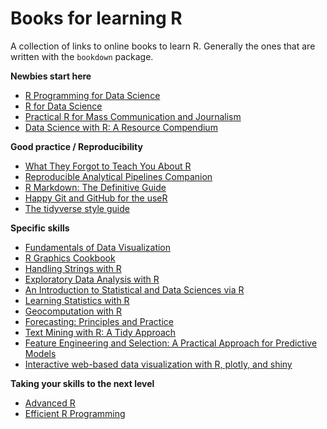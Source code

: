 # Books for learning R
A collection of links to online books to learn R. Generally the ones that are written with the `bookdown` package.

**Newbies start here**
* [R Programming for Data Science](https://bookdown.org/rdpeng/rprogdatascience/)
* [R for Data Science](http://r4ds.had.co.nz/)
* [Practical R for Mass Communication and Journalism](http://www.machlis.com/R4Journalists/)
* [Data Science with R: A Resource Compendium](https://bookdown.org/martin_monkman/DataScienceResources_book/)

**Good practice / Reproducibility**
* [What They Forgot to Teach You About R](https://whattheyforgot.org/)
* [Reproducible Analytical Pipelines Companion](https://ukgovdatascience.github.io/rap_companion/)
* [R Markdown: The Definitive Guide](https://bookdown.org/yihui/rmarkdown/)
* [Happy Git and GitHub for the useR](http://happygitwithr.com/)
* [The tidyverse style guide](http://style.tidyverse.org/)

**Specific skills**
* [Fundamentals of Data Visualization](https://serialmentor.com/dataviz/)
* [R Graphics Cookbook](https://r-graphics.org/)
* [Handling Strings with R](https://www.gastonsanchez.com/r4strings/)
* [Exploratory Data Analysis with R](https://bookdown.org/rdpeng/exdata/)
* [An Introduction to Statistical and Data Sciences via R](https://moderndive.com/)
* [Learning Statistics with R](https://learningstatisticswithr.com/book/)
* [Geocomputation with R](https://geocompr.robinlovelace.net/)
* [Forecasting: Principles and Practice](https://otexts.com/fpp2/)
* [Text Mining with R: A Tidy Approach](https://www.tidytextmining.com/)
* [Feature Engineering and Selection: A Practical Approach for Predictive Models](http://www.feat.engineering/)
* [Interactive web-based data visualization with R, plotly, and shiny](https://plotly-r.com/)

**Taking your skills to the next level**
* [Advanced R](https://adv-r.hadley.nz/)
* [Efficient R Programming](https://bookdown.org/csgillespie/efficientR/)
